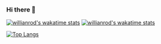 ### Hi there 👋

[![willianrod's wakatime stats](https://github-readme-stats.vercel.app/api/wakatime?username=bjc1102&layout=compact)](https://github.com/anuraghazra/github-readme-stats)
[![willianrod's wakatime stats](https://github-readme-stats.vercel.app/api/wakatime?username=bjc1102&theme=ayu-mirage&layout=compact)](https://github.com/anuraghazra/github-readme-stats)

[![Top Langs](https://github-readme-stats.vercel.app/api/top-langs/?username=bjc1102&layout=compact)](https://github.com/anuraghazra/github-readme-stats)

  <!--START_SECTION:waka-->
  <!--END_SECTION:waka-->
